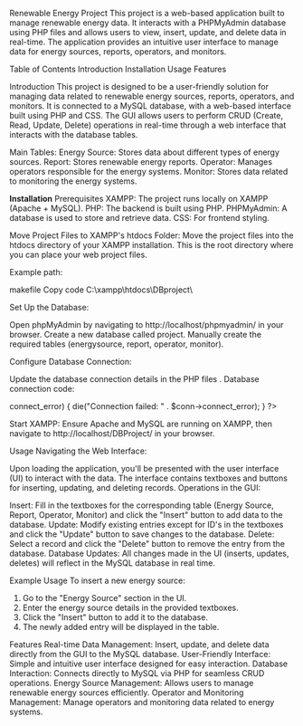   Renewable Energy Project
This project is a web-based application built to manage renewable energy data. It interacts with a PHPMyAdmin database using PHP files and allows users to view, insert, update, and delete data in real-time. The application provides an intuitive user interface to manage data for energy sources, reports, operators, and monitors.

Table of Contents
Introduction
Installation
Usage
Features


Introduction
This project is designed to be a user-friendly solution for managing data related to renewable energy sources, reports, operators, and monitors. It is connected to a MySQL database, with a web-based interface built using PHP and CSS. The GUI allows users to perform CRUD (Create, Read, Update, Delete) operations in real-time through a web interface that interacts with the database tables.

Main Tables:
Energy Source: Stores data about different types of energy sources.
Report: Stores renewable energy reports.
Operator: Manages operators responsible for the energy systems.
Monitor: Stores data related to monitoring the energy systems.

**Installation**
Prerequisites
XAMPP: The project runs locally on XAMPP (Apache + MySQL).
PHP: The backend is built using PHP.
PHPMyAdmin: A database is used to store and retrieve data.
CSS: For frontend styling.


Move Project Files to XAMPP's htdocs Folder: Move the project files into the htdocs directory of your XAMPP installation. This is the root directory where you can place your web project files.

Example path:

makefile
Copy code
C:\xampp\htdocs\DBproject\

Set Up the Database:

Open phpMyAdmin by navigating to http://localhost/phpmyadmin/ in your browser.
Create a new database called project.
Manually create the required tables (energysource, report, operator, monitor).

Configure Database Connection:

Update the database connection details in the PHP files .
Database connection code:

<?php
$servername = "localhost";
$username = "root"; // Default XAMPP MySQL username
$password = "";     // Default XAMPP MySQL password
$dbname = "renewable_energy_db";

// Create connection
$conn = new mysqli($servername, $username, $password, $dbname);

// Check connection
if ($conn->connect_error) {
    die("Connection failed: " . $conn->connect_error);
}
?>

Start XAMPP: Ensure Apache and MySQL are running on XAMPP, then navigate to http://localhost/DBProject/ in your browser.

Usage
Navigating the Web Interface:

Upon loading the application, you'll be presented with the user interface (UI) to interact with the data.
The interface contains textboxes and buttons for inserting, updating, and deleting records.
Operations in the GUI:

Insert: Fill in the textboxes for the corresponding table (Energy Source, Report, Operator, Monitor) and click the "Insert" button to add data to the database.
Update: Modify existing entries except for ID's in the textboxes and click the "Update" button to save changes to the database.
Delete: Select a record and click the "Delete" button to remove the entry from the database.
Database Updates: All changes made in the UI (inserts, updates, deletes) will reflect in the MySQL database in real time.

Example Usage
To insert a new energy source:

1. Go to the "Energy Source" section in the UI.
2. Enter the energy source details in the provided textboxes.
3. Click the "Insert" button to add it to the database.
4. The newly added entry will be displayed in the table.

Features
Real-time Data Management: Insert, update, and delete data directly from the GUI to the MySQL database.
User-Friendly Interface: Simple and intuitive user interface designed for easy interaction.
Database Interaction: Connects directly to MySQL via PHP for seamless CRUD operations.
Energy Source Management: Allows users to manage renewable energy sources efficiently.
Operator and Monitoring Management: Manage operators and monitoring data related to energy systems.



